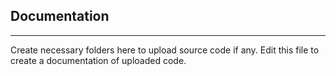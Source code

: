 ## Documentation
-------------------------
Create necessary folders here to upload source code if any. Edit this file to create a documentation of uploaded code.
